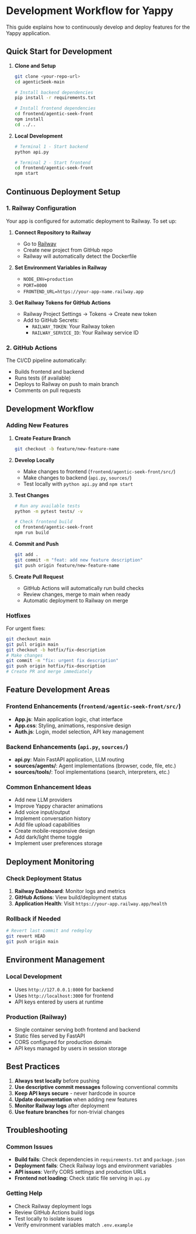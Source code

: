 # Development Workflow for Yappy

This guide explains how to continuously develop and deploy features for the Yappy application.

## Quick Start for Development

1. **Clone and Setup**
   ```bash
   git clone <your-repo-url>
   cd agenticSeek-main
   
   # Install backend dependencies
   pip install -r requirements.txt
   
   # Install frontend dependencies
   cd frontend/agentic-seek-front
   npm install
   cd ../..
   ```

2. **Local Development**
   ```bash
   # Terminal 1 - Start backend
   python api.py
   
   # Terminal 2 - Start frontend
   cd frontend/agentic-seek-front
   npm start
   ```

## Continuous Deployment Setup

### 1. Railway Configuration

Your app is configured for automatic deployment to Railway. To set up:

1. **Connect Repository to Railway**
   - Go to [Railway](https://railway.app)
   - Create new project from GitHub repo
   - Railway will automatically detect the Dockerfile

2. **Set Environment Variables in Railway**
   - `NODE_ENV=production`
   - `PORT=8000`
   - `FRONTEND_URL=https://your-app-name.railway.app`

3. **Get Railway Tokens for GitHub Actions**
   - Railway Project Settings → Tokens → Create new token
   - Add to GitHub Secrets:
     - `RAILWAY_TOKEN`: Your Railway token
     - `RAILWAY_SERVICE_ID`: Your Railway service ID

### 2. GitHub Actions

The CI/CD pipeline automatically:
- Builds frontend and backend
- Runs tests (if available)
- Deploys to Railway on push to main branch
- Comments on pull requests

## Development Workflow

### Adding New Features

1. **Create Feature Branch**
   ```bash
   git checkout -b feature/new-feature-name
   ```

2. **Develop Locally**
   - Make changes to frontend (`frontend/agentic-seek-front/src/`)
   - Make changes to backend (`api.py`, `sources/`)
   - Test locally with `python api.py` and `npm start`

3. **Test Changes**
   ```bash
   # Run any available tests
   python -m pytest tests/ -v
   
   # Check frontend build
   cd frontend/agentic-seek-front
   npm run build
   ```

4. **Commit and Push**
   ```bash
   git add .
   git commit -m "feat: add new feature description"
   git push origin feature/new-feature-name
   ```

5. **Create Pull Request**
   - GitHub Actions will automatically run build checks
   - Review changes, merge to main when ready
   - Automatic deployment to Railway on merge

### Hotfixes

For urgent fixes:
```bash
git checkout main
git pull origin main
git checkout -b hotfix/fix-description
# Make changes
git commit -m "fix: urgent fix description"
git push origin hotfix/fix-description
# Create PR and merge immediately
```

## Feature Development Areas

### Frontend Enhancements (`frontend/agentic-seek-front/src/`)
- **App.js**: Main application logic, chat interface
- **App.css**: Styling, animations, responsive design
- **Auth.js**: Login, model selection, API key management

### Backend Enhancements (`api.py`, `sources/`)
- **api.py**: Main FastAPI application, LLM routing
- **sources/agents/**: Agent implementations (browser, code, file, etc.)
- **sources/tools/**: Tool implementations (search, interpreters, etc.)

### Common Enhancement Ideas
- Add new LLM providers
- Improve Yappy character animations
- Add voice input/output
- Implement conversation history
- Add file upload capabilities
- Create mobile-responsive design
- Add dark/light theme toggle
- Implement user preferences storage

## Deployment Monitoring

### Check Deployment Status
1. **Railway Dashboard**: Monitor logs and metrics
2. **GitHub Actions**: View build/deployment status
3. **Application Health**: Visit `https://your-app.railway.app/health`

### Rollback if Needed
```bash
# Revert last commit and redeploy
git revert HEAD
git push origin main
```

## Environment Management

### Local Development
- Uses `http://127.0.0.1:8000` for backend
- Uses `http://localhost:3000` for frontend
- API keys entered by users at runtime

### Production (Railway)
- Single container serving both frontend and backend
- Static files served by FastAPI
- CORS configured for production domain
- API keys managed by users in session storage

## Best Practices

1. **Always test locally** before pushing
2. **Use descriptive commit messages** following conventional commits
3. **Keep API keys secure** - never hardcode in source
4. **Update documentation** when adding new features
5. **Monitor Railway logs** after deployment
6. **Use feature branches** for non-trivial changes

## Troubleshooting

### Common Issues
- **Build fails**: Check dependencies in `requirements.txt` and `package.json`
- **Deployment fails**: Check Railway logs and environment variables
- **API issues**: Verify CORS settings and production URLs
- **Frontend not loading**: Check static file serving in `api.py`

### Getting Help
- Check Railway deployment logs
- Review GitHub Actions build logs
- Test locally to isolate issues
- Verify environment variables match `.env.example`